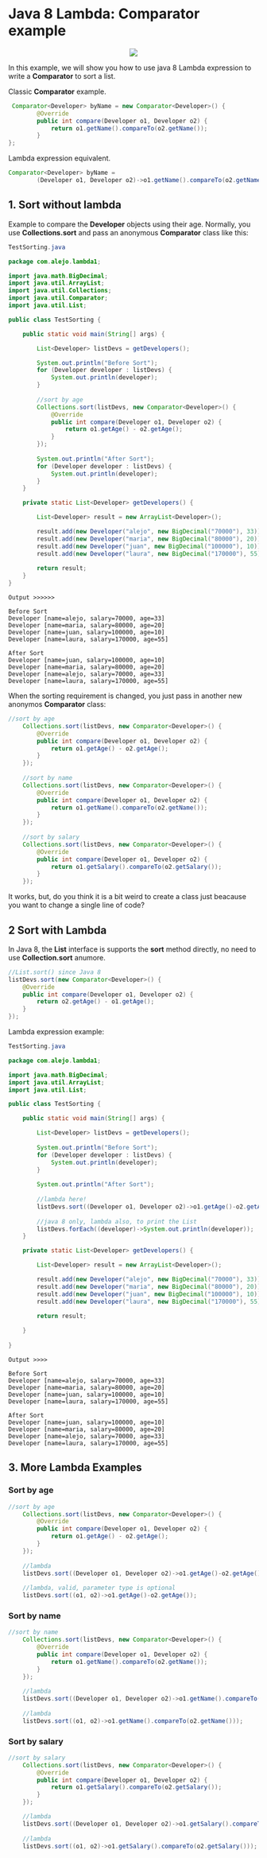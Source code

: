 # Java 8 Lambda: Comparator example #

<p align="center">
  <img src="https://alejoalvarez.github.io/Images/Java-Lambda/lambda1.png">
</p>


In this example, we will show you how to use java 8 Lambda expression to write a **Comparator** to sort a list.

Classic **Comparator** example.

```java
 Comparator<Developer> byName = new Comparator<Developer>() {
        @Override
        public int compare(Developer o1, Developer o2) {
            return o1.getName().compareTo(o2.getName());
        }
};
```

Lambda expression equivalent.

```java
Comparator<Developer> byName = 
        (Developer o1, Developer o2)->o1.getName().compareTo(o2.getName());
```

## 1. Sort without lambda

Example to compare the **Developer** objects using their age. Normally, you use **Collections.sort** and pass an anonymous **Comparator** class like this:

```java
TestSorting.java

package com.alejo.lambda1;

import java.math.BigDecimal;
import java.util.ArrayList;
import java.util.Collections;
import java.util.Comparator;
import java.util.List;

public class TestSorting {

    public static void main(String[] args) {

        List<Developer> listDevs = getDevelopers();

        System.out.println("Before Sort");
        for (Developer developer : listDevs) {
            System.out.println(developer);
        }
        
        //sort by age
        Collections.sort(listDevs, new Comparator<Developer>() {
            @Override
            public int compare(Developer o1, Developer o2) {
                return o1.getAge() - o2.getAge();
            }
        });
    
        System.out.println("After Sort");
        for (Developer developer : listDevs) {
            System.out.println(developer);
        }
    }

    private static List<Developer> getDevelopers() {

        List<Developer> result = new ArrayList<Developer>();

        result.add(new Developer("alejo", new BigDecimal("70000"), 33));
        result.add(new Developer("maria", new BigDecimal("80000"), 20));
        result.add(new Developer("juan", new BigDecimal("100000"), 10));
        result.add(new Developer("laura", new BigDecimal("170000"), 55));
        
        return result;
    }
}
```

```
Output >>>>>>

Before Sort
Developer [name=alejo, salary=70000, age=33]
Developer [name=maria, salary=80000, age=20]
Developer [name=juan, salary=100000, age=10]
Developer [name=laura, salary=170000, age=55]

After Sort
Developer [name=juan, salary=100000, age=10]
Developer [name=maria, salary=80000, age=20]
Developer [name=alejo, salary=70000, age=33]
Developer [name=laura, salary=170000, age=55]
```

When the sorting requirement is changed, you just pass in another new anonymos **Comparator** class:

```java
//sort by age
    Collections.sort(listDevs, new Comparator<Developer>() {
        @Override
        public int compare(Developer o1, Developer o2) {
            return o1.getAge() - o2.getAge();
        }
    });
    
    //sort by name	
    Collections.sort(listDevs, new Comparator<Developer>() {
        @Override
        public int compare(Developer o1, Developer o2) {
            return o1.getName().compareTo(o2.getName());
        }
    });
                
    //sort by salary
    Collections.sort(listDevs, new Comparator<Developer>() {
        @Override
        public int compare(Developer o1, Developer o2) {
            return o1.getSalary().compareTo(o2.getSalary());
        }
    });
```

It works, but, do you think it is a bit weird to create a class just beacause you want to change a single line of code? 

## 2 Sort with Lambda

In Java 8, the **List** interface is supports the **sort** method directly, no need to use **Collection.sort** anumore.

```java
//List.sort() since Java 8
listDevs.sort(new Comparator<Developer>() {
    @Override
    public int compare(Developer o1, Developer o2) {
        return o2.getAge() - o1.getAge();
    }
});

```

Lambda expression example:

```java
TestSorting.java

package com.alejo.lambda1;

import java.math.BigDecimal;
import java.util.ArrayList;
import java.util.List;

public class TestSorting {

    public static void main(String[] args) {

        List<Developer> listDevs = getDevelopers();
        
        System.out.println("Before Sort");
        for (Developer developer : listDevs) {
            System.out.println(developer);
        }
        
        System.out.println("After Sort");
        
        //lambda here!
        listDevs.sort((Developer o1, Developer o2)->o1.getAge()-o2.getAge());
    
        //java 8 only, lambda also, to print the List
        listDevs.forEach((developer)->System.out.println(developer));
    }

    private static List<Developer> getDevelopers() {

        List<Developer> result = new ArrayList<Developer>();

        result.add(new Developer("alejo", new BigDecimal("70000"), 33));
        result.add(new Developer("maria", new BigDecimal("80000"), 20));
        result.add(new Developer("juan", new BigDecimal("100000"), 10));
        result.add(new Developer("laura", new BigDecimal("170000"), 55));
        
        return result;

    }
    
}

```

```
Output >>>>

Before Sort
Developer [name=alejo, salary=70000, age=33]
Developer [name=maria, salary=80000, age=20]
Developer [name=juan, salary=100000, age=10]
Developer [name=laura, salary=170000, age=55]

After Sort
Developer [name=juan, salary=100000, age=10]
Developer [name=maria, salary=80000, age=20]
Developer [name=alejo, salary=70000, age=33]
Developer [name=laura, salary=170000, age=55]
```

## 3. More Lambda Examples

### Sort by age
```java
//sort by age
    Collections.sort(listDevs, new Comparator<Developer>() {
        @Override
        public int compare(Developer o1, Developer o2) {
            return o1.getAge() - o2.getAge();
        }
    });
    
    //lambda
    listDevs.sort((Developer o1, Developer o2)->o1.getAge()-o2.getAge());
    
    //lambda, valid, parameter type is optional
    listDevs.sort((o1, o2)->o1.getAge()-o2.getAge());
```

###  Sort by name

```java
//sort by name
    Collections.sort(listDevs, new Comparator<Developer>() {
        @Override
        public int compare(Developer o1, Developer o2) {
            return o1.getName().compareTo(o2.getName());
        }
    });
        
    //lambda
    listDevs.sort((Developer o1, Developer o2)->o1.getName().compareTo(o2.getName()));		
    
    //lambda
    listDevs.sort((o1, o2)->o1.getName().compareTo(o2.getName()));
```

### Sort by salary

```java
//sort by salary
    Collections.sort(listDevs, new Comparator<Developer>() {
        @Override
        public int compare(Developer o1, Developer o2) {
            return o1.getSalary().compareTo(o2.getSalary());
        }
    });				

    //lambda
    listDevs.sort((Developer o1, Developer o2)->o1.getSalary().compareTo(o2.getSalary()));
    
    //lambda
    listDevs.sort((o1, o2)->o1.getSalary().compareTo(o2.getSalary()));
```

